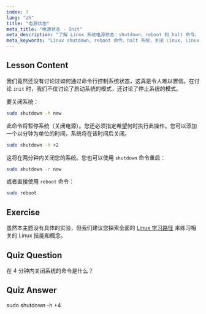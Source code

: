 ```yaml
---
index: 7
lang: "zh"
title: "电源状态"
meta_title: "电源状态 - Init"
meta_description: "了解 Linux 系统电源状态：shutdown、reboot 和 halt 命令。了解如何安全地关闭或重启您的 Linux 系统。开始学习基本命令！"
meta_keywords: "Linux shutdown, reboot 命令，halt 系统，关闭 Linux, Linux 命令，Linux 初学者，Linux 教程，系统状态"
---
```


## Lesson Content

我们竟然还没有讨论过如何通过命令行控制系统状态，这真是令人难以置信。在讨论 `init` 时，我们不仅讨论了启动系统的模式，还讨论了停止系统的模式。

要关闭系统：

```bash
sudo shutdown -h now
```

此命令将暂停系统（关闭电源）。您还必须指定希望何时执行此操作。您可以添加一个以分钟为单位的时间，系统将在该时间后关闭。

```bash
sudo shutdown -h +2
```

这将在两分钟内关闭您的系统。您也可以使用 `shutdown` 命令重启：

```bash
sudo shutdown -r now
```

或者直接使用 `reboot` 命令：

```bash
sudo reboot
```

## Exercise

虽然本主题没有具体的实验，但我们建议您探索全面的 [Linux 学习路径](https://labex.io/zh/learn/linux) 来练习相关的 Linux 技能和概念。

## Quiz Question

在 4 分钟内关闭系统的命令是什么？

## Quiz Answer

sudo shutdown -h +4
